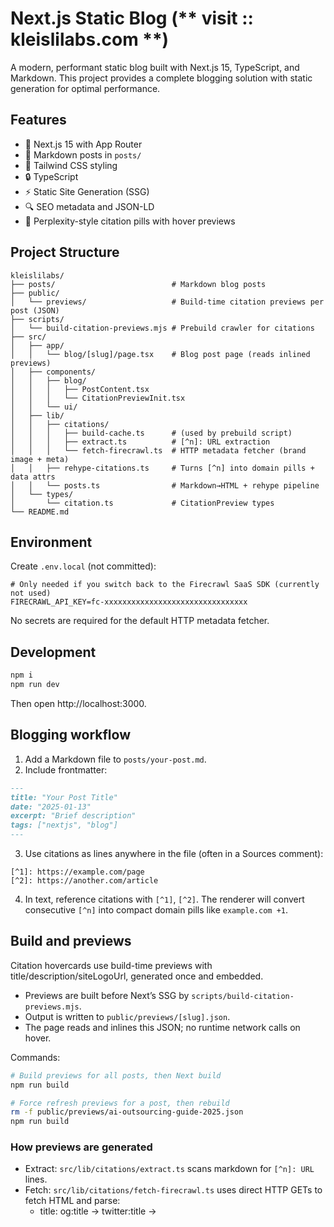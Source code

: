 # Next.js Static Blog (** visit :: kleislilabs.com **)

A modern, performant static blog built with Next.js 15, TypeScript, and Markdown. This project provides a complete blogging solution with static generation for optimal performance.

## Features

- 🚀 Next.js 15 with App Router
- 📝 Markdown posts in `posts/`
- 🎨 Tailwind CSS styling
- 🔒 TypeScript
- ⚡ Static Site Generation (SSG)
- 🔍 SEO metadata and JSON-LD
- 📑 Perplexity-style citation pills with hover previews

## Project Structure

```
kleislilabs/
├── posts/                          # Markdown blog posts
├── public/
│   └── previews/                   # Build-time citation previews per post (JSON)
├── scripts/
│   └── build-citation-previews.mjs # Prebuild crawler for citations
├── src/
│   ├── app/
│   │   └── blog/[slug]/page.tsx    # Blog post page (reads inlined previews)
│   ├── components/
│   │   ├── blog/
│   │   │   ├── PostContent.tsx
│   │   │   └── CitationPreviewInit.tsx
│   │   └── ui/
│   ├── lib/
│   │   ├── citations/
│   │   │   ├── build-cache.ts      # (used by prebuild script)
│   │   │   ├── extract.ts          # [^n]: URL extraction
│   │   │   └── fetch-firecrawl.ts  # HTTP metadata fetcher (brand image + meta)
│   │   ├── rehype-citations.ts     # Turns [^n] into domain pills + data attrs
│   │   └── posts.ts                # Markdown→HTML + rehype pipeline
│   └── types/
│       └── citation.ts             # CitationPreview types
└── README.md
```

## Environment

Create `.env.local` (not committed):

```
# Only needed if you switch back to the Firecrawl SaaS SDK (currently not used)
FIRECRAWL_API_KEY=fc-xxxxxxxxxxxxxxxxxxxxxxxxxxxxxxxx
```

No secrets are required for the default HTTP metadata fetcher.

## Development

```bash
npm i
npm run dev
```

Then open http://localhost:3000.

## Blogging workflow

1. Add a Markdown file to `posts/your-post.md`.
2. Include frontmatter:

```markdown
---
title: "Your Post Title"
date: "2025-01-13"
excerpt: "Brief description"
tags: ["nextjs", "blog"]
---
```

3. Use citations as lines anywhere in the file (often in a Sources comment):

```
[^1]: https://example.com/page
[^2]: https://another.com/article
```

4. In text, reference citations with `[^1]`, `[^2]`. The renderer will convert consecutive `[^n]` into compact domain pills like `example.com +1`.

## Build and previews

Citation hovercards use build-time previews with title/description/siteLogoUrl, generated once and embedded.

- Previews are built before Next’s SSG by `scripts/build-citation-previews.mjs`.
- Output is written to `public/previews/[slug].json`.
- The page reads and inlines this JSON; no runtime network calls on hover.

Commands:

```bash
# Build previews for all posts, then Next build
npm run build

# Force refresh previews for a post, then rebuild
rm -f public/previews/ai-outsourcing-guide-2025.json
npm run build
```

### How previews are generated

- Extract: `src/lib/citations/extract.ts` scans markdown for `[^n]: URL` lines.
- Fetch: `src/lib/citations/fetch-firecrawl.ts` uses direct HTTP GETs to fetch HTML and parse:
  - title: og:title → twitter:title → <title>
  - description: og:description → description → twitter:description
  - siteLogoUrl: link[rel=icon] → twitter:image → og:image (absolute URL)
  - image: og:image → twitter:image (for future use)
- Throttling & logging:
  - 1 request at a time, ~1.5s delay in prebuild (adjust in script) with detailed logs (status, size, truncated notes).

### Styling & behavior

- Citation pills are compact rounded rectangles with domain label and optional `+N` when several consecutive citations share the same domain.
- Hovercard is a small popover with title, description (if any), and uses `siteLogoUrl` when available; click opens the source in a new tab.

## Common issues

- Build takes too long and fails:
  - Ensure previews are generated in prebuild (they are). Do not delete `public/previews/*.json` before build unless you intend to re-crawl.

- No hovercard on some pills:
  - Some sources don’t expose title/description meta; the pill still opens the source.

- Brand image missing:
  - `siteLogoUrl` falls back to `link[rel=icon]`. Not all sites provide icons; the card renders without an image.

## Scripts

- `npm run dev` — start Next dev (Turbopack)
- `npm run build` — run prebuild previews then SSG
- `npm start` — serve production build

## Contributing

- Keep code DRY and typed. Shared logic under `src/lib/citations/*` and `src/lib/rehype-citations.ts`.
- For UI, keep styles in `src/app/globals.css` under the citation section (`.citation-link`, `.citation-pill`, `.citation-count`).
- Prefer small, focused PRs with a brief summary of:
  - What changed
  - Why
  - Any user-facing impact

## References

- Next.js docs: https://nextjs.org/docs
- Tailwind CSS: https://tailwindcss.com/docs
